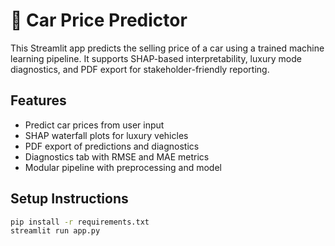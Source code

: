 # 🚗 Car Price Predictor

This Streamlit app predicts the selling price of a car using a trained machine learning pipeline. It supports SHAP-based interpretability, luxury mode diagnostics, and PDF export for stakeholder-friendly reporting.

## Features
- Predict car prices from user input
- SHAP waterfall plots for luxury vehicles
- PDF export of predictions and diagnostics
- Diagnostics tab with RMSE and MAE metrics
- Modular pipeline with preprocessing and model

##  Setup Instructions
```bash
pip install -r requirements.txt
streamlit run app.py

